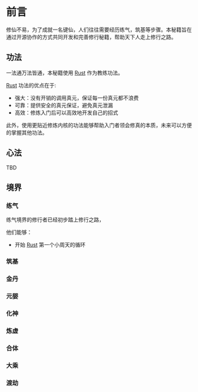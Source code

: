 # 前言

修仙不易，为了成就一名键仙，人们往往需要经历练气，筑基等步骤。本秘籍旨在通过开源协作的方式共同开发和完善修行秘籍，帮助天下人走上修行之路。

## 功法

一法通万法皆通，本秘籍使用 [Rust] 作为教练功法。

[Rust] 功法的优点在于:

- 强大：没有开销的调用真元，保证每一份真元都不浪费
- 可靠：提供安全的真元保证，避免真元泄漏
- 高效：修炼入门后可以高效地开发自己的招式

此外，使用更贴近修炼内核的功法能够帮助入门者领会修真的本质，未来可以方便的掌握其他功法。

## 心法

TBD

## 境界

### 练气

练气境界的修行者已经初步踏上修行之路，

他们能够：

- 开始 [Rust] 第一个小周天的循环

### 筑基
### 金丹
### 元婴
### 化神
### 炼虚
### 合体
### 大乘
### 渡劫

[Rust]: https://www.rust-lang.org